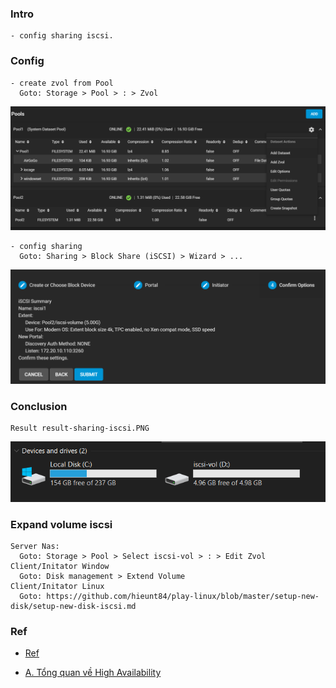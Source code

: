 
### Intro
    - config sharing iscsi.

### Config
    - create zvol from Pool 
      Goto: Storage > Pool > : > Zvol
   <p align="center"><img src="https://github.com/hieunt84/play-truenas/blob/master/images/config-add-zvol.PNG" /></p>

    - config sharing 
      Goto: Sharing > Block Share (iSCSI) > Wizard > ...
   <p align="center"><img src="https://github.com/hieunt84/play-truenas/blob/master/images/config-sharing-iscsi.PNG" /></p>

  
### Conclusion
    Result result-sharing-iscsi.PNG
   <p align="center"><img src="https://github.com/hieunt84/play-truenas/blob/master/images/result-sharing-iscsi.PNG" /></p>

### Expand volume iscsi
    Server Nas:
      Goto: Storage > Pool > Select iscsi-vol > : > Edit Zvol
    Client/Initator Window
      Goto: Disk management > Extend Volume
    Client/Initator Linux
      Goto: https://github.com/hieunt84/play-linux/blob/master/setup-new-disk/setup-new-disk-iscsi.md

### Ref
   - [Ref](https://www.youtube.com/watch?v=PBAMCifr1VY)

- [A. Tổng quan về High Availability](docs/pcmk-ha-overview.md)
